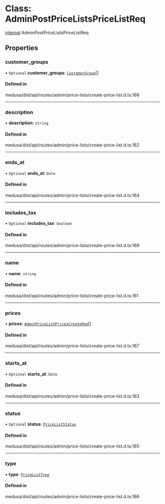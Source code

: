 # Class: AdminPostPriceListsPriceListReq

[internal](../modules/internal-17.md).AdminPostPriceListsPriceListReq

## Properties

### customer\_groups

• `Optional` **customer\_groups**: [`CustomerGroup`](internal-17.CustomerGroup.md)[]

#### Defined in

medusa/dist/api/routes/admin/price-lists/create-price-list.d.ts:168

___

### description

• **description**: `string`

#### Defined in

medusa/dist/api/routes/admin/price-lists/create-price-list.d.ts:162

___

### ends\_at

• `Optional` **ends\_at**: `Date`

#### Defined in

medusa/dist/api/routes/admin/price-lists/create-price-list.d.ts:164

___

### includes\_tax

• `Optional` **includes\_tax**: `boolean`

#### Defined in

medusa/dist/api/routes/admin/price-lists/create-price-list.d.ts:169

___

### name

• **name**: `string`

#### Defined in

medusa/dist/api/routes/admin/price-lists/create-price-list.d.ts:161

___

### prices

• **prices**: [`AdminPriceListPricesCreateReq`](internal-17.AdminPriceListPricesCreateReq.md)[]

#### Defined in

medusa/dist/api/routes/admin/price-lists/create-price-list.d.ts:167

___

### starts\_at

• `Optional` **starts\_at**: `Date`

#### Defined in

medusa/dist/api/routes/admin/price-lists/create-price-list.d.ts:163

___

### status

• `Optional` **status**: [`PriceListStatus`](../enums/internal.PriceListStatus.md)

#### Defined in

medusa/dist/api/routes/admin/price-lists/create-price-list.d.ts:165

___

### type

• **type**: [`PriceListType`](../enums/internal.PriceListType.md)

#### Defined in

medusa/dist/api/routes/admin/price-lists/create-price-list.d.ts:166
